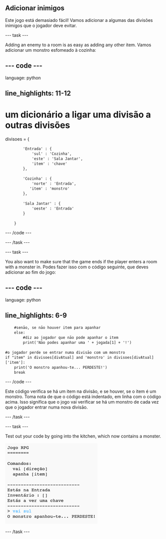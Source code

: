 ## Adicionar inimigos

Este jogo está demasiado fácil! Vamos adicionar a algumas das divisões inimigos que o jogador deve evitar.

\--- task \---

Adding an enemy to a room is as easy as adding any other item. Vamos adicionar um monstro esfomeado à cozinha:

## \--- code \---

language: python

## line_highlights: 11-12

# um dicionário a ligar uma divisão a outras divisões

divisoes = {

            'Entrada' : {
                'sul' : 'Cozinha',
                'este' : 'Sala Jantar',
                'item' : 'chave'
            },
    
            'Cozinha' : {
                'norte' : 'Entrada',
               'item' : 'monstro'
            },
    
            'Sala Jantar' : {
                'oeste' : 'Entrada'
            }
    
        }
    

\--- /code \---

\--- /task \---

\--- task \---

You also want to make sure that the game ends if the player enters a room with a monster in. Podes fazer isso com o código seguinte, que deves adicionar ao fim do jogo:

## \--- code \---

language: python

## line_highlights: 6-9

        #senāo, se nāo houver item para apanhar
        else:
            #diz ao jogador que nāo pode apanhar o item
            print('Nāo podes apanhar uma ' + jogada[1] + '!')
    
    #o jogador perde se entrar numa divisāo com um monstro
    if "item" in divisoes[divAtual] and 'monstro' in divisoes[divAtual]['item']:
        print('O monstro apanhou-te... PERDESTE!')
        break
    

\--- /code \---

Este código verifica se há um item na divisão, e se houver, se o item é um monstro. Toma nota de que o código está indentado, em linha com o código acima. Isso significa que o jogo vai verificar se há um monstro de cada vez que o jogador entrar numa nova divisāo.

\--- /task \---

\--- task \---

Test out your code by going into the kitchen, which now contains a monster.

![captura de ecrã](images/rpg-monster-test.png)

\--- /task \---
